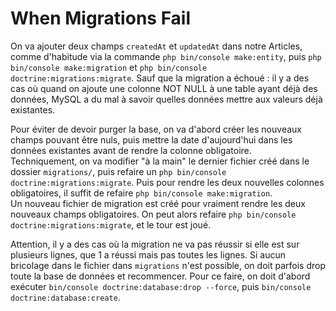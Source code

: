 # When Migrations Fail

On va ajouter deux champs `createdAt` et `updatedAt` dans notre Articles, comme d'habitude via la commande 
`php bin/console make:entity`, puis `php bin/console make:migration` et `php bin/console doctrine:migrations:migrate`.
Sauf que la migration a échoué : il y a des cas où quand on ajoute une colonne NOT NULL à une table ayant déjà 
des données, MySQL a du mal à savoir quelles données mettre aux valeurs déjà existantes.

Pour éviter de devoir purger la base, on va d'abord créer les nouveaux champs pouvant être nuls, puis mettre la date
d'aujourd'hui dans les données existantes avant de rendre la colonne obligatoire.  
Techniquement, on va modifier "à la main" le dernier fichier créé dans le dossier `migrations/`, puis refaire un
`php bin/console doctrine:migrations:migrate`.
Puis pour rendre les deux nouvelles colonnes obligatoires, il suffit de refaire `php bin/console make:migration`.  
Un nouveau fichier de migration est créé pour vraiment rendre les deux nouveaux champs obligatoires.
On peut alors refaire `php bin/console doctrine:migrations:migrate`, et le tour est joué.

Attention, il y a des cas où la migration ne va pas réussir si elle est sur plusieurs lignes, que 1 a réussi mais pas toutes 
les lignes. Si aucun bricolage dans le fichier dans `migrations` n'est possible, on doit parfois drop toute la base de données
et recommencer. Pour ce faire, on doit d'abord exécuter `bin/console doctrine:database:drop --force`, puis
`bin/console doctrine:database:create`.

